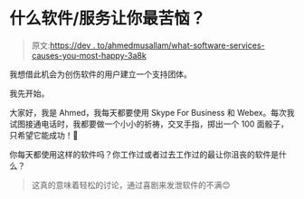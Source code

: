 # 什么软件/服务让你最苦恼？

> 原文:[https://dev . to/ahmedmusallam/what-software-services-causes-you-most-happy-3a8k](https://dev.to/ahmedmusallam/what-software-services-causes-you-the-most-agony-3a8k)

我想借此机会为创伤软件的用户建立一个支持团体。

我先开始。

大家好，我是 Ahmed，我每天都要使用 Skype For Business 和 Webex。每次我试图接通电话时，我都要做一个小小的祈祷，交叉手指，掷出一个 100 面骰子，只希望它能成功！🤣

你每天都使用这样的软件吗？你工作过或者过去工作过的最让你沮丧的软件是什么？

> 这真的意味着轻松的讨论，通过喜剧来发泄软件的不满😊